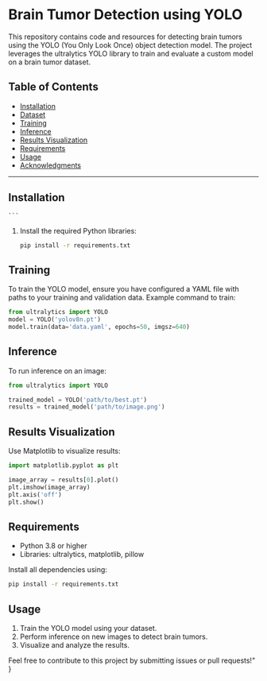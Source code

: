 # Brain Tumor Detection using YOLO

This repository contains code and resources for detecting brain tumors using the YOLO (You Only Look Once) object detection model. The project leverages the ultralytics YOLO library to train and evaluate a custom model on a brain tumor dataset.

## Table of Contents
- [Installation](#installation)
- [Dataset](#dataset)
- [Training](#training)
- [Inference](#inference)
- [Results Visualization](#results-visualization)
- [Requirements](#requirements)
- [Usage](#usage)
- [Acknowledgments](#acknowledgments)

---

## Installation

    ```
1. Install the required Python libraries:
    ```bash
    pip install -r requirements.txt
    ```



## Training
To train the YOLO model, ensure you have configured a YAML file with paths to your training and validation data. Example command to train:

```python
from ultralytics import YOLO
model = YOLO('yolov8n.pt')
model.train(data='data.yaml', epochs=50, imgsz=640)
```

## Inference
To run inference on an image:
```python
from ultralytics import YOLO

trained_model = YOLO('path/to/best.pt')
results = trained_model('path/to/image.png')
```

## Results Visualization
Use Matplotlib to visualize results:
```python
import matplotlib.pyplot as plt

image_array = results[0].plot()
plt.imshow(image_array)
plt.axis('off')
plt.show()
```

## Requirements
- Python 3.8 or higher
- Libraries: ultralytics, matplotlib, pillow

Install all dependencies using:
```bash
pip install -r requirements.txt
```

## Usage
1. Train the YOLO model using your dataset.
2. Perform inference on new images to detect brain tumors.
3. Visualize and analyze the results.



Feel free to contribute to this project by submitting issues or pull requests!"
}

